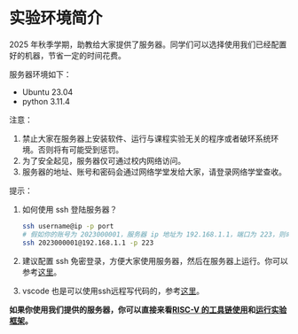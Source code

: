 # 实验环境简介

2025 年秋季学期，助教给大家提供了服务器。同学们可以选择使用我们已经配置好的机器，节省一定的时间花费。

服务器环境如下：
- Ubuntu 23.04
- python 3.11.4

注意：
1. 禁止大家在服务器上安装软件、运行与课程实验无关的程序或者破环系统环境。否则将有可能受到惩罚。
2. 为了安全起见，服务器仅可通过校内网络访问。
3. 服务器的地址、账号和密码会通过网络学堂发给大家，请登录网络学堂查收。

提示：
1. 如何使用 ssh 登陆服务器？
    ```bash
    ssh username@ip -p port
    # 假如你的账号为 2023000001，服务器 ip 地址为 192.168.1.1，端口为 223，则命令为：
    ssh 2023000001@192.168.1.1 -p 223
    ```
2. 建议配置 ssh 免密登录，方便大家使用服务器，然后在服务器上运行。你可以参考[这里](https://blog.csdn.net/qq_51447496/article/details/132089964)。

3. vscode 也是可以使用ssh远程写代码的，参考[这里](https://code.visualstudio.com/docs/remote/ssh)。

**如果你使用我们提供的服务器，你可以直接来看[RISC-V 的工具链使用](riscv.md)和[运行实验框架](testing.md)。**